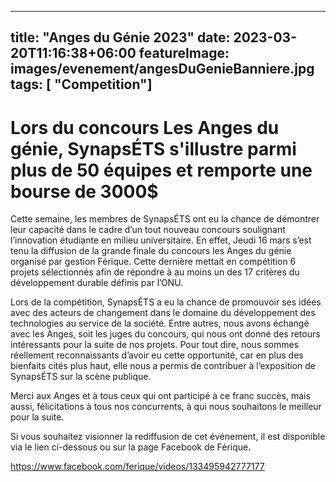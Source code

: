 
---
title: "Anges du Génie 2023"
date: 2023-03-20T11:16:38+06:00
featureImage: images/evenement/angesDuGenieBanniere.jpg
tags: [ "Competition"]
---

# Lors du concours Les Anges du génie, SynapsÉTS s'illustre parmi plus de 50 équipes et remporte une bourse de 3000$ 

Cette semaine, les membres de SynapsÉTS ont eu la chance de démontrer leur capacité dans le cadre d’un tout nouveau concours soulignant l’innovation étudiante en milieu universitaire. En effet, Jeudi 16 mars s’est tenu la diffusion de la grande finale du concours les Anges du génie organisé par gestion Férique. Cette dernière mettait en compétition 6 projets sélectionnés afin de répondre à au moins un des 17 critères du développement durable définis par l’ONU.

Lors de la compétition, SynapsÉTS a eu la chance de promouvoir ses idées avec des acteurs de changement dans le domaine du développement des technologies au service de la société. Entre autres, nous avons échangé avec les Anges, soit les juges du concours, qui nous ont donné des retours intéressants pour la suite de nos projets. Pour tout dire, nous sommes réellement reconnaissants d’avoir eu cette opportunité, car en plus des bienfaits cités plus haut, elle nous a permis de contribuer à l’exposition de SynapsÉTS sur la scène publique. 

Merci aux Anges et à tous ceux qui ont participé à ce franc succès, mais aussi, félicitations à tous nos concurrents, à qui nous souhaitons le meilleur pour la suite. 

Si vous souhaitez visionner la rediffusion de cet événement, il est disponible via le lien ci-dessous ou sur la page Facebook de Férique. 

https://www.facebook.com/ferique/videos/133495942777177